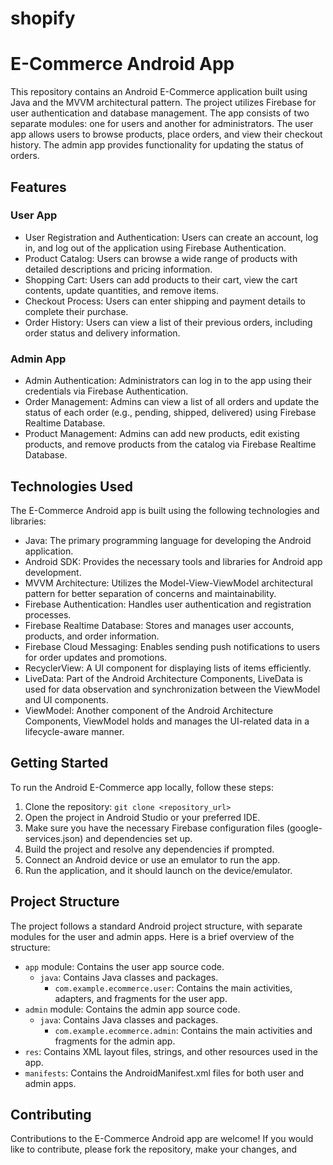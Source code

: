 # shopify
# E-Commerce Android App

This repository contains an Android E-Commerce application built using Java and the MVVM architectural pattern. The project utilizes Firebase for user authentication and database management. The app consists of two separate modules: one for users and another for administrators. The user app allows users to browse products, place orders, and view their checkout history. The admin app provides functionality for updating the status of orders.

## Features

### User App

- User Registration and Authentication: Users can create an account, log in, and log out of the application using Firebase Authentication.
- Product Catalog: Users can browse a wide range of products with detailed descriptions and pricing information.
- Shopping Cart: Users can add products to their cart, view the cart contents, update quantities, and remove items.
- Checkout Process: Users can enter shipping and payment details to complete their purchase.
- Order History: Users can view a list of their previous orders, including order status and delivery information.

### Admin App

- Admin Authentication: Administrators can log in to the app using their credentials via Firebase Authentication.
- Order Management: Admins can view a list of all orders and update the status of each order (e.g., pending, shipped, delivered) using Firebase Realtime Database.
- Product Management: Admins can add new products, edit existing products, and remove products from the catalog via Firebase Realtime Database.

## Technologies Used

The E-Commerce Android app is built using the following technologies and libraries:

- Java: The primary programming language for developing the Android application.
- Android SDK: Provides the necessary tools and libraries for Android app development.
- MVVM Architecture: Utilizes the Model-View-ViewModel architectural pattern for better separation of concerns and maintainability.
- Firebase Authentication: Handles user authentication and registration processes.
- Firebase Realtime Database: Stores and manages user accounts, products, and order information.
- Firebase Cloud Messaging: Enables sending push notifications to users for order updates and promotions.
- RecyclerView: A UI component for displaying lists of items efficiently.
- LiveData: Part of the Android Architecture Components, LiveData is used for data observation and synchronization between the ViewModel and UI components.
- ViewModel: Another component of the Android Architecture Components, ViewModel holds and manages the UI-related data in a lifecycle-aware manner.

## Getting Started

To run the Android E-Commerce app locally, follow these steps:

1. Clone the repository: `git clone <repository_url>`
2. Open the project in Android Studio or your preferred IDE.
3. Make sure you have the necessary Firebase configuration files (google-services.json) and dependencies set up.
4. Build the project and resolve any dependencies if prompted.
5. Connect an Android device or use an emulator to run the app.
6. Run the application, and it should launch on the device/emulator.

## Project Structure

The project follows a standard Android project structure, with separate modules for the user and admin apps. Here is a brief overview of the structure:

- `app` module: Contains the user app source code.
  - `java`: Contains Java classes and packages.
    - `com.example.ecommerce.user`: Contains the main activities, adapters, and fragments for the user app.
- `admin` module: Contains the admin app source code.
  - `java`: Contains Java classes and packages.
    - `com.example.ecommerce.admin`: Contains the main activities and fragments for the admin app.
- `res`: Contains XML layout files, strings, and other resources used in the app.
- `manifests`: Contains the AndroidManifest.xml files for both user and admin apps.

## Contributing

Contributions to the E-Commerce Android app are welcome! If you would like to contribute, please fork the repository, make your changes, and
